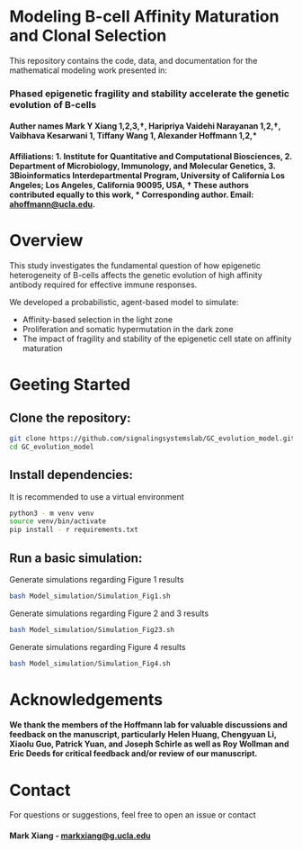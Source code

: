 # Modeling B-cell Affinity Maturation and Clonal Selection

This repository contains the code, data, and documentation for the mathematical modeling work presented in:

### Phased epigenetic fragility and stability accelerate the genetic evolution of B-cells

#### Auther names Mark Y Xiang 1,2,3,†, Haripriya Vaidehi Narayanan 1,2,†, Vaibhava Kesarwani 1, Tiffany Wang 1, Alexander Hoffmann 1,2,*
#### Affiliations: 1. Institute for Quantitative and Computational Biosciences, 2. Department of Microbiology, Immunology, and Molecular Genetics, 3. 3Bioinformatics Interdepartmental Program, University of California Los Angeles; Los Angeles, California 90095, USA, † These authors contributed equally to this work, * Corresponding author. Email: ahoffmann@ucla.edu.

# Overview

This study investigates the fundamental question of how epigenetic heterogeneity of B-cells affects the genetic evolution of high affinity antibody required for effective immune responses.

We developed a probabilistic, agent-based model to simulate:
* Affinity-based selection in the light zone
* Proliferation and somatic hypermutation in the dark zone
* The impact of fragility and stability of the epigenetic cell state on affinity maturation

# Geeting Started

## Clone the repository:
```bash
git clone https://github.com/signalingsystemslab/GC_evolution_model.git
cd GC_evolution_model
```

## Install dependencies:
It is recommended to use a virtual environment
```bash
python3 - m venv venv
source venv/bin/activate
pip install - r requirements.txt
```

## Run a basic simulation:
Generate simulations regarding Figure 1 results
```bash
bash Model_simulation/Simulation_Fig1.sh
```

Generate simulations regarding Figure 2 and 3 results
```bash
bash Model_simulation/Simulation_Fig23.sh
```

Generate simulations regarding Figure 4 results
```bash
bash Model_simulation/Simulation_Fig4.sh
```

# Acknowledgements

#### We thank the members of the Hoffmann lab for valuable discussions and feedback on the manuscript, particularly Helen Huang, Chengyuan Li, Xiaolu Guo, Patrick Yuan, and Joseph Schirle as well as Roy Wollman and Eric Deeds for critical feedback and/or review of our manuscript.

# Contact

For questions or suggestions, feel free to open an issue or contact

#### Mark Xiang - markxiang@g.ucla.edu





